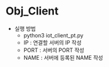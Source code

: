 # Obj_Client
- 실행 방법
  - python3 iot_client_pt.py <IP> <PORT> <NAME>
  - IP : 연결할 서버의 IP 작성
  - PORT : 서버의 PORT 작성
  - NAME : 서버에 등록된 NAME 작성
